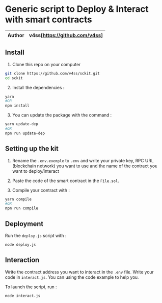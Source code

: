 # Generic script to Deploy & Interact with smart contracts

| Author | v4ss[https://github.com/v4ss] |
| ------ | ----------------------------- |

## Install

1. Clone this repo on your computer

```bash
git clone https://github.com/v4ss/sckit.git
cd sckit
```

2. Install the dependencies :

```bash
yarn
#OR
npm install
```

3. You can update the package with the command :

```bash
yarn update-dep
#OR
npm run update-dep
```

## Setting up the kit

1. Rename the `.env.exemple` to `.env` and write your private key, RPC URL (blockchain network) you want to use and the name of the contract you want to deploy/interact

2. Paste the code of the smart contract in the `File.sol`.

3. Compile your contract with :

```bash
yarn compile
#OR
npm run compile
```

## Deployment

Run the `deploy.js` script with :

```bash
node deploy.js
```

## Interaction

Write the contract address you want to interact in the `.env` file.
Write your code in `interact.js`. You can using the code example to help you.

To launch the script, run :

```bash
node interact.js
```
